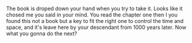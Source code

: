 The book is droped down your hand when you try to take it. Looks
like it chosed me you said in your mind. You read the chapter one 
then I you found this not a book but a key to fit the right one 
to control the time and space, and it's leave here by your descendant 
from 1000 years later. Now what you gonna do the next?